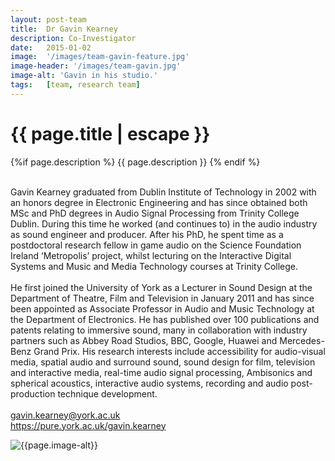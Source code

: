 ```yaml
---
layout: post-team
title:  Dr Gavin Kearney
description: Co-Investigator
date:   2015-01-02
image:  '/images/team-gavin-feature.jpg'
image-header: '/images/team-gavin.jpg'
image-alt: 'Gavin in his studio.'
tags:   [team, research team]
---
```

<!-- begin hero -->
  <div class="container">
    <div class="row">
      <div class="col col-12">
        <div class="hero2__inner">
          <div class="hero2__left">
            <h1 class="post__title">{{ page.title | escape }}</h1>
          {%if page.description %}
            {{ page.description }}
          {% endif %}
          <br><br>
          <p>Gavin Kearney graduated from Dublin Institute of Technology in 2002 with an honors degree in Electronic Engineering and has since obtained both MSc and PhD degrees in Audio Signal Processing from Trinity College Dublin. During this time he worked (and continues to) in the audio industry as sound engineer and producer. After his PhD, he spent time as a postdoctoral research fellow in game audio on the Science Foundation Ireland ‘Metropolis’ project, whilst lecturing on the Interactive Digital Systems and Music and Media Technology courses at Trinity College.
          <br><br>
          He first joined the University of York as a Lecturer in Sound Design at the Department of Theatre, Film and Television in January 2011 and has since been appointed as Associate Professor in Audio and Music Technology at the Department of Electronics. He has published over 100 publications and patents relating to immersive sound, many in collaboration with industry partners such as Abbey Road Studios, BBC, Google, Huawei and Mercedes-Benz Grand Prix. His research interests include accessibility for audio-visual media, spatial audio and surround sound, sound design for film, television and interactive media, real-time audio signal processing, Ambisonics and spherical acoustics, interactive audio systems, recording and audio post-production technique development.
          <br><br>
          <a href = "mailto: gavin.kearney@york.ac.uk">gavin.kearney@york.ac.uk</a>
          <br>
          <a href="https://pure.york.ac.uk/portal/en/researchers/gavin-kearney(ecaa7ea4-4f03-4089-b436-6f6d77765e38).html">https://pure.york.ac.uk/gavin.kearney</a>
          </p>
           </div>
          <div class="hero2__right">
              <img class="lazy" data-src="{{page.image-header}}" alt="{{page.image-alt}}">
        </div>
      </div>
    </div>
  </div>